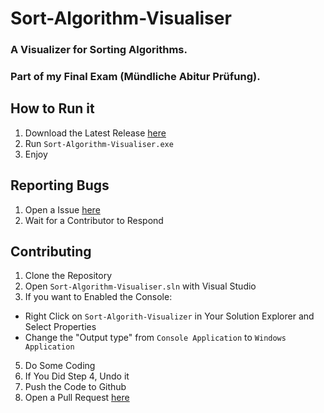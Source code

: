 # Sort-Algorithm-Visualiser

### A Visualizer for Sorting Algorithms. 
### Part of my Final Exam (Mündliche Abitur Prüfung).

## How to Run it

1. Download the Latest Release [here](https://github.com/ScarVite/Sort-Algorithm-Visualiser/releases/latest) 
2. Run `Sort-Algorithm-Visualiser.exe`
3. Enjoy

## Reporting Bugs

1. Open a Issue [here](https://github.com/ScarVite/Sort-Algorithm-Visualiser/issues/new) 
2. Wait for a Contributor to Respond

## Contributing

1. Clone the Repository
2. Open `Sort-Algorithm-Visualiser.sln` with Visual Studio
4. If you want to Enabled the Console: <br>
- Right Click on `Sort-Algorith-Visualizer` in Your Solution Explorer and Select  Properties <br>
- Change the "Output type" from `Console Application` to `Windows Application`
5. Do Some Coding
6. If You Did Step 4, Undo it 
7. Push the Code to Github
8. Open a Pull Request [here](https://github.com/ScarVite/Sort-Algorithm-Visualiser/pulls)